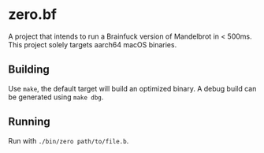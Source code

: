 # zero.bf

A project that intends to run a Brainfuck version of Mandelbrot in < 500ms.
This project solely targets aarch64 macOS binaries.

## Building

Use `make`, the default target will build an optimized binary.
A debug build can be generated using `make dbg`. 

## Running

Run with `./bin/zero path/to/file.b`.
